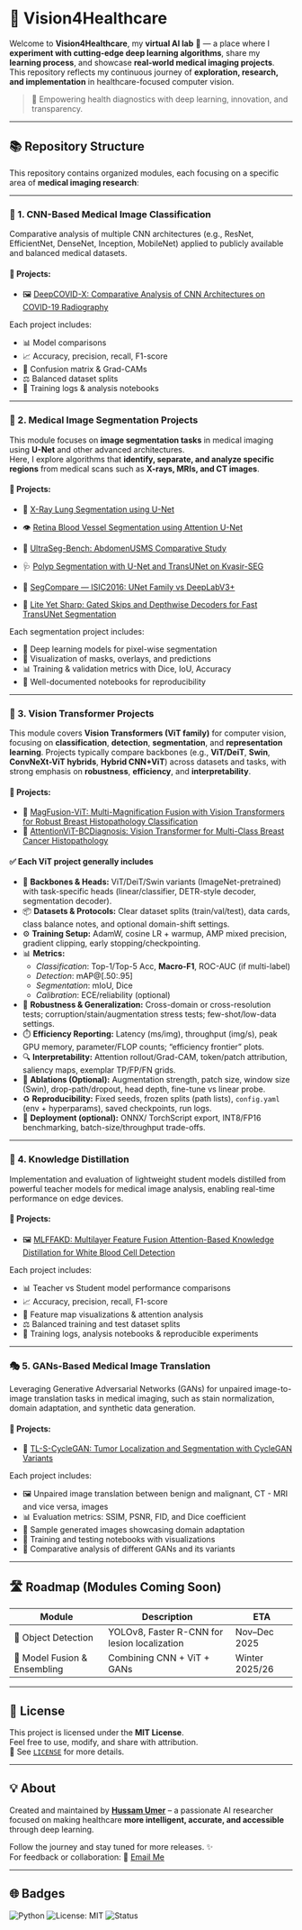# 🧠 Vision4Healthcare

Welcome to **Vision4Healthcare**, my **virtual AI lab** 🧪 — a place where I **experiment with cutting-edge deep learning algorithms**, share my **learning process**, and showcase **real-world medical imaging projects**.  
This repository reflects my continuous journey of **exploration, research, and implementation** in healthcare-focused computer vision.

> 🔬 Empowering health diagnostics with deep learning, innovation, and transparency.

---

## 📚 Repository Structure

This repository contains organized modules, each focusing on a specific area of **medical imaging research**:

---

### 🔎 1. CNN-Based Medical Image Classification
Comparative analysis of multiple CNN architectures (e.g., ResNet, EfficientNet, DenseNet, Inception, MobileNet) applied to publicly available and balanced medical datasets.

#### 📂 Projects:
- 🖼️ [DeepCOVID-X: Comparative Analysis of CNN Architectures on COVID-19 Radiography](https://github.com/HussamUmer/Vision4Healthcare/tree/main/DeepCovid_X)

Each project includes:
- 📊 Model comparisons  
- 📈 Accuracy, precision, recall, F1-score  
- 🧪 Confusion matrix & Grad-CAMs  
- ⚖️ Balanced dataset splits  
- 📜 Training logs & analysis notebooks

---

### 🩻 2. Medical Image Segmentation Projects
This module focuses on **image segmentation tasks** in medical imaging using **U-Net** and other advanced architectures.  
Here, I explore algorithms that **identify, separate, and analyze specific regions** from medical scans such as **X-rays, MRIs, and CT images**.

#### 📂 Projects:
- 🧩 [X-Ray Lung Segmentation using U-Net](https://github.com/HussamUmer/Vision4Healthcare/tree/main/XRay_UNet_Segmentation)
- 👁️ [Retina Blood Vessel Segmentation using Attention U-Net](https://github.com/HussamUmer/Vision4Healthcare/tree/main/RetinaBloodVessel_AttentionUNet_Seg)
- 📡 [UltraSeg-Bench: AbdomenUSMS Comparative Study](https://github.com/HussamUmer/Vision4Healthcare/tree/main/UltraSeg-Bench:%20AbdomenUSMS%20Comparative%20Study)
- 🩺 [Polyp Segmentation with U-Net and TransUNet on Kvasir-SEG](https://github.com/HussamUmer/Vision4Healthcare/tree/main/PolyP_Segmentation_Model_Comaparison)
- 🔗  [SegCompare — ISIC2016: UNet Family vs DeepLabV3+](https://github.com/HussamUmer/Vision4Healthcare/tree/main/SegCompare_ISIC2016_UNetFamily_DeepLabV3Plus)

- 🚀 [Lite Yet Sharp: Gated Skips and Depthwise Decoders for Fast TransUNet Segmentation](https://github.com/HussamUmer/transunet-lite)

Each segmentation project includes:
- 🧠 Deep learning models for pixel-wise segmentation  
- 🎨 Visualization of masks, overlays, and predictions  
- 📊 Training & validation metrics with Dice, IoU, Accuracy  
- 📜 Well-documented notebooks for reproducibility

---

### 🔭 3. Vision Transformer Projects
This module covers **Vision Transformers (ViT family)** for computer vision, focusing on **classification**, **detection**, **segmentation**, and **representation learning**. Projects typically compare backbones (e.g., **ViT/DeiT**, **Swin**, **ConvNeXt-ViT hybrids**, **Hybrid CNN+ViT**) across datasets and tasks, with strong emphasis on **robustness**, **efficiency**, and **interpretability**.

#### 📂 Projects:
- 🧬 [MagFusion-ViT: Multi-Magnification Fusion with Vision Transformers for Robust Breast Histopathology Classification](https://github.com/HussamUmer/Vision4Healthcare/tree/main/MagFusion_ViT)
- 🧠 [AttentionViT-BCDiagnosis: Vision Transformer for Multi-Class Breast Cancer Histopathology](https://github.com/HussamUmer/AttentionViT-BCDiagnosis)

#### ✅ Each ViT project generally includes
- 🧠 **Backbones & Heads:** ViT/DeiT/Swin variants (ImageNet-pretrained) with task-specific heads (linear/classifier, DETR-style decoder, segmentation decoder).
- 📦 **Datasets & Protocols:** Clear dataset splits (train/val/test), data cards, class balance notes, and optional domain-shift settings.
- ⚙️ **Training Setup:** AdamW, cosine LR + warmup, AMP mixed precision, gradient clipping, early stopping/checkpointing.
- 📊 **Metrics:**  
  - *Classification*: Top-1/Top-5 Acc, **Macro-F1**, ROC-AUC (if multi-label)  
  - *Detection*: mAP@[.50:.95]  
  - *Segmentation*: mIoU, Dice  
  - *Calibration*: ECE/reliability (optional)
- 🔀 **Robustness & Generalization:** Cross-domain or cross-resolution tests; corruption/stain/augmentation stress tests; few-shot/low-data settings.
- ⏱️ **Efficiency Reporting:** Latency (ms/img), throughput (img/s), peak GPU memory, parameter/FLOP counts; “efficiency frontier” plots.
- 🔍 **Interpretability:** Attention rollout/Grad-CAM, token/patch attribution, saliency maps, exemplar TP/FP/FN grids.
- 🧪 **Ablations (Optional):** Augmentation strength, patch size, window size (Swin), drop-path/dropout, head depth, fine-tune vs linear probe.
- ♻️ **Reproducibility:** Fixed seeds, frozen splits (path lists), `config.yaml` (env + hyperparams), saved checkpoints, run logs.
- 🚀 **Deployment (optional):** ONNX/ TorchScript export, INT8/FP16 benchmarking, batch-size/throughput trade-offs.

---

### 🔄 4. Knowledge Distillation
Implementation and evaluation of lightweight student models distilled from powerful teacher models for medical image analysis, enabling real-time performance on edge devices.

#### 📂 Projects:
- 🖼️ [MLFFAKD: Multilayer Feature Fusion Attention-Based Knowledge Distillation for White Blood Cell Detection](https://github.com/HussamUmer/MLFFAKD-White-Blood-Cell-Detection)

Each project includes:
- 📊 Teacher vs Student model performance comparisons  
- 📈 Accuracy, precision, recall, F1-score  
- 🧪 Feature map visualizations & attention analysis  
- ⚖️ Balanced training and test dataset splits  
- 📜 Training logs, analysis notebooks & reproducible experiments

---

### 🎭 5. GANs-Based Medical Image Translation
Leveraging Generative Adversarial Networks (GANs) for unpaired image-to-image translation tasks in medical imaging, such as stain normalization, domain adaptation, and synthetic data generation.

#### 📂 Projects:
- 🧬 [TL-S-CycleGAN: Tumor Localization and Segmentation with CycleGAN Variants](https://github.com/HussamUmer/TL-S-CycleGAN-Histopathology)

Each project includes:
- 🖼️ Unpaired image translation between benign and malignant, CT - MRI and vice versa, images
- 📊 Evaluation metrics: SSIM, PSNR, FID, and Dice coefficient
- 🎨 Sample generated images showcasing domain adaptation
- 📜 Training and testing notebooks with visualizations
- 🧪 Comparative analysis of different GANs and its variants

---

## 🛣️ Roadmap (Modules Coming Soon)

| Module | Description | ETA |
|--------|-------------|-----|
| 🎯 Object Detection | YOLOv8, Faster R-CNN for lesion localization | Nov–Dec 2025 |
| 🤝 Model Fusion & Ensembling | Combining CNN + ViT + GANs | Winter 2025/26 |
---

## 🧾 License

This project is licensed under the **MIT License**.  
Feel free to use, modify, and share with attribution.  
📄 See [`LICENSE`](./LICENSE) for more details.

---

## 💡 About

Created and maintained by **[Hussam Umer](https://github.com/HussamUmer)** – a passionate AI researcher focused on making healthcare **more intelligent, accurate, and accessible** through deep learning.  

Follow the journey and stay tuned for more releases. ✨  
For feedback or collaboration: 📧 [Email Me](mailto:hussamumer28092000@gmail.com)

---

## 🌐 Badges

![Python](https://img.shields.io/badge/Python-3.10-blue.svg)
![License: MIT](https://img.shields.io/badge/License-MIT-green.svg)
![Status](https://img.shields.io/badge/Status-Active-brightgreen)
